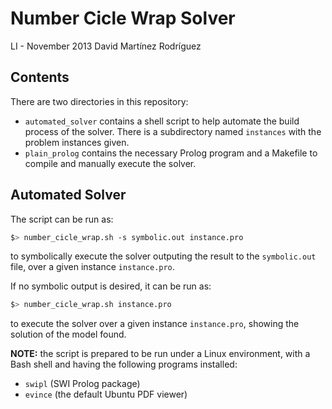 #  Number Cicle Wrap Solver

LI - November 2013
David Martínez Rodríguez

## Contents

There are two directories in this repository:

* `automated_solver` contains a shell script to help automate the build process of the solver. There is a subdirectory named `instances` with the problem instances given.
* `plain_prolog` contains the necessary Prolog program and a Makefile to compile and manually execute the solver.


## Automated Solver

The script can be run as:

```bash
$> number_cicle_wrap.sh -s symbolic.out instance.pro
```

to symbolically execute the solver outputing the result to the `symbolic.out` file, over a given instance `instance.pro`.

If no symbolic output is desired, it can be run as:

```bash
$> number_cicle_wrap.sh instance.pro
```

to execute the solver over a given instance `instance.pro`, showing the solution of the model found.


**NOTE:** the script is prepared to be run under a Linux environment, with a Bash shell and having the following programs installed:

* `swipl` (SWI Prolog package)
* `evince` (the default Ubuntu PDF viewer)
